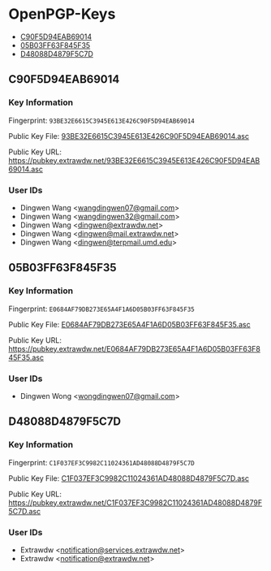 # OpenPGP-Keys

- [C90F5D94EAB69014](#c90f5d94eab69014)
- [05B03FF63F845F35](#05b03ff63f845f35)
- [D48088D4879F5C7D](#d48088d4879f5c7d)

## C90F5D94EAB69014

### Key Information

Fingerprint: `93BE32E6615C3945E613E426C90F5D94EAB69014`

Public Key File: [93BE32E6615C3945E613E426C90F5D94EAB69014.asc](93BE32E6615C3945E613E426C90F5D94EAB69014.asc)

Public Key URL: <https://pubkey.extrawdw.net/93BE32E6615C3945E613E426C90F5D94EAB69014.asc>

### User IDs

- Dingwen Wang \<wangdingwen07@gmail.com\>
- Dingwen Wang \<wangdingwen32@gmail.com\>
- Dingwen Wang \<dingwen@extrawdw.net\>
- Dingwen Wang \<dingwen@mail.extrawdw.net\>
- Dingwen Wang \<dingwen@terpmail.umd.edu\>

## 05B03FF63F845F35

### Key Information

Fingerprint: `E0684AF79DB273E65A4F1A6D05B03FF63F845F35`

Public Key File: [E0684AF79DB273E65A4F1A6D05B03FF63F845F35.asc](E0684AF79DB273E65A4F1A6D05B03FF63F845F35.asc)

Public Key URL: <https://pubkey.extrawdw.net/E0684AF79DB273E65A4F1A6D05B03FF63F845F35.asc>

### User IDs

- Dingwen Wong \<wongdingwen07@gmail.com\>

## D48088D4879F5C7D

### Key Information

Fingerprint: `C1F037EF3C9982C11024361AD48088D4879F5C7D`

Public Key File: [C1F037EF3C9982C11024361AD48088D4879F5C7D.asc](C1F037EF3C9982C11024361AD48088D4879F5C7D.asc)

Public Key URL: <https://pubkey.extrawdw.net/C1F037EF3C9982C11024361AD48088D4879F5C7D.asc>

### User IDs

- Extrawdw \<notification@services.extrawdw.net\>
- Extrawdw \<notification@extrawdw.net\>

